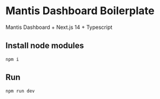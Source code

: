 # Mantis Dashboard Boilerplate

Mantis Dashboard + Next.js 14 + Typescript

## Install node modules

```
npm i
```

## Run

```
npm run dev
```
